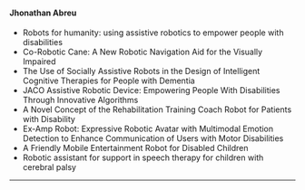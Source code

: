 #### Jhonathan Abreu
* Robots for humanity: using assistive robotics to empower people with disabilities
* Co-Robotic Cane: A New Robotic Navigation Aid for the Visually Impaired
* The Use of Socially Assistive Robots in the Design of Intelligent Cognitive Therapies for People with Dementia
* JACO Assistive Robotic Device: Empowering People With Disabilities Through Innovative Algorithms
* A Novel Concept of the Rehabilitation Training Coach Robot for Patients with Disability
* Ex-Amp Robot: Expressive Robotic Avatar with Multimodal Emotion Detection to Enhance Communication of Users with Motor Disabilities
* A Friendly Mobile Entertainment Robot for Disabled Children
* Robotic assistant for support in speech therapy for children with cerebral palsy
---
